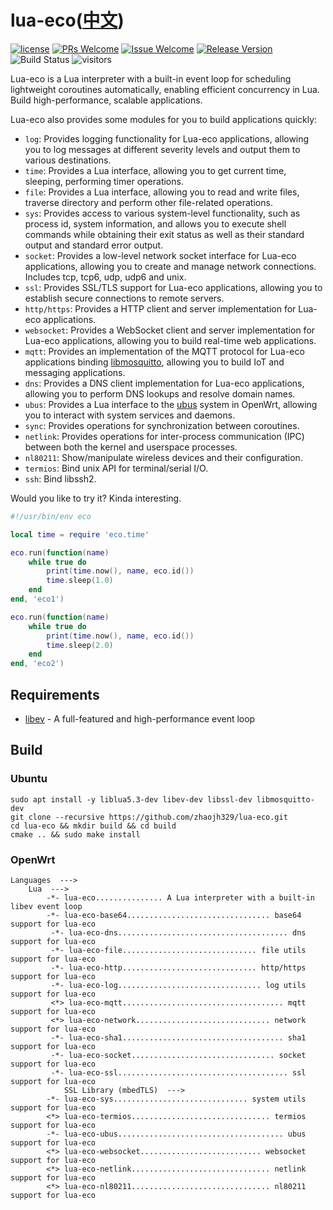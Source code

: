 # lua-eco([中文](/README_ZH.md))

[1]: https://img.shields.io/badge/license-MIT-brightgreen.svg?style=plastic
[2]: /LICENSE
[3]: https://img.shields.io/badge/PRs-welcome-brightgreen.svg?style=plastic
[4]: https://github.com/zhaojh329/lua-eco/pulls
[5]: https://img.shields.io/badge/Issues-welcome-brightgreen.svg?style=plastic
[6]: https://github.com/zhaojh329/lua-eco/issues/new
[7]: https://img.shields.io/badge/release-3.3.0-blue.svg?style=plastic
[8]: https://github.com/zhaojh329/lua-eco/releases
[9]: https://github.com/zhaojh329/lua-eco/workflows/build/badge.svg

[![license][1]][2]
[![PRs Welcome][3]][4]
[![Issue Welcome][5]][6]
[![Release Version][7]][8]
![Build Status][9]
![visitors](https://visitor-badge.laobi.icu/badge?page_id=zhaojh329.lua-eco)

[lua]: https://www.lua.org
[libev]: http://software.schmorp.de/pkg/libev.html
[libmosquitto]: https://github.com/eclipse/mosquitto
[ubus]: https://openwrt.org/docs/techref/ubus

Lua-eco is a Lua interpreter with a built-in event loop for scheduling lightweight coroutines automatically, enabling efficient concurrency in Lua. Build high-performance, scalable applications.

Lua-eco also provides some modules for you to build applications quickly:

* `log`: Provides logging functionality for Lua-eco applications, allowing you to log messages at different severity levels and output them to various destinations.
* `time`: Provides a Lua interface, allowing you to get current time, sleeping, performing timer operations.
* `file`: Provides a Lua interface, allowing you to read and write files, traverse directory and perform other file-related operations.
* `sys`: Provides access to various system-level functionality, such as process id, system information, and allows you to execute shell commands while obtaining their exit status as well as their standard output and standard error output.
* `socket`: Provides a low-level network socket interface for Lua-eco applications, allowing you to create and manage network connections. Includes tcp, tcp6, udp, udp6 and unix.
* `ssl`: Provides SSL/TLS support for Lua-eco applications, allowing you to establish secure connections to remote servers.
* `http/https`: Provides a HTTP client and server implementation for Lua-eco applications.
* `websocket`: Provides a WebSocket client and server implementation for Lua-eco applications, allowing you to build real-time web applications.
* `mqtt`: Provides an implementation of the MQTT protocol for Lua-eco applications binding [libmosquitto], allowing you to build IoT and messaging applications.
* `dns`: Provides a DNS client implementation for Lua-eco applications, allowing you to perform DNS lookups and resolve domain names.
* `ubus`: Provides a Lua interface to the [ubus] system in OpenWrt, allowing you to interact with system services and daemons.
* `sync`: Provides operations for synchronization between coroutines.
* `netlink`: Provides operations for inter-process communication (IPC) between both the kernel and userspace processes.
* `nl80211`: Show/manipulate wireless devices and their configuration.
* `termios`: Bind unix API for terminal/serial I/O.
* `ssh`: Bind libssh2.

Would you like to try it? Kinda interesting.

```lua
#!/usr/bin/env eco

local time = require 'eco.time'

eco.run(function(name)
    while true do
        print(time.now(), name, eco.id())
        time.sleep(1.0)
    end
end, 'eco1')

eco.run(function(name)
    while true do
        print(time.now(), name, eco.id())
        time.sleep(2.0)
    end
end, 'eco2')
```

## Requirements
* [libev] - A full-featured and high-performance event loop

## Build

### Ubuntu

    sudo apt install -y liblua5.3-dev libev-dev libssl-dev libmosquitto-dev
    git clone --recursive https://github.com/zhaojh329/lua-eco.git
    cd lua-eco && mkdir build && cd build
    cmake .. && sudo make install

### OpenWrt

    Languages  --->
        Lua  --->
            -*- lua-eco............... A Lua interpreter with a built-in libev event loop
            -*- lua-eco-base64................................ base64 support for lua-eco
             -*- lua-eco-dns...................................... dns support for lua-eco
             -*- lua-eco-file.............................. file utils support for lua-eco
             -*- lua-eco-http.............................. http/https support for lua-eco
             -*- lua-eco-log................................ log utils support for lua-eco
             <*> lua-eco-mqtt.................................... mqtt support for lua-eco
             <*> lua-eco-network.............................. network support for lua-eco
             -*- lua-eco-sha1.................................... sha1 support for lua-eco
             -*- lua-eco-socket................................ socket support for lua-eco
             -*- lua-eco-ssl...................................... ssl support for lua-eco
                SSL Library (mbedTLS)  --->
            -*- lua-eco-sys.............................. system utils support for lua-eco
            <*> lua-eco-termios............................... termios support for lua-eco
            -*- lua-eco-ubus..................................... ubus support for lua-eco
            <*> lua-eco-websocket........................... websocket support for lua-eco
            <*> lua-eco-netlink............................... netlink support for lua-eco
            <*> lua-eco-nl80211............................... nl80211 support for lua-eco
